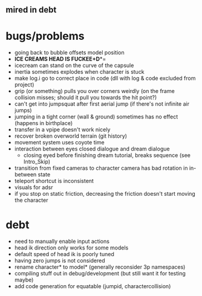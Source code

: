 mired in debt
---

# bugs/problems
- going back to bubble offsets model position
- **ICE CREAMS HEAD IS FUCKEE+D***=
- icecream can stand on the curve of the capsule
- inertia sometimes explodes when character is stuck
- make log.i go to correct place in code (dll with log & code excluded from project)
- grip (or something) pulls you over corners weirdly (on the frame collision misses; should it pull you towards the hit point?)
- can't get into jumpsquat after first aerial jump (if there's not infinite air jumps)
- jumping in a tight corner (wall & ground) sometimes has no effect (happens in birthplace)
- transfer in a vpipe doesn't work nicely
- recover broken overworld terrain (git history)
- movement system uses coyote time
- interaction between eyes closed dialogue and dream dialogue
    - closing eyed before finishing dream tutorial, breaks sequence (see Intro_Skip)
- transition from fixed cameras to character camera has bad rotation in in-between state
- teleport shortcut is inconsistent
- visuals for adsr
- if you stop on static friction, decreasing the friction doesn't start moving the character

# debt
- need to manually enable input actions
- head ik direction only works for some models
- default speed of head ik is poorly tuned
- having zero jumps is not considered
- rename character* to model* (generally reconsider 3p namespaces)
- compiling stuff out in debug/development (but still want it for testing maybe)
- add code generation for equatable (jumpid, charactercollision)